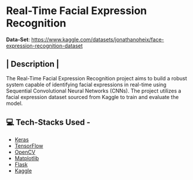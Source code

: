 # Real-Time Facial Expression Recognition


**Data-Set**: <https://www.kaggle.com/datasets/jonathanoheix/face-expression-recognition-dataset>

| Description |
-----------
The Real-Time Facial Expression Recognition project aims to build a robust system capable of identifying facial expressions in real-time using Sequential Convolutional Neural Networks (CNNs). The project utilizes a facial expression dataset sourced from Kaggle to train and evaluate the model.


💻  Tech-Stacks Used -
------------------------

- [Keras](https://keras.io/)
- [TensorFlow](https://www.tensorflow.org/)
- [OpenCV](https://opencv.org/)
- [Matplotlib](https://matplotlib.org/)
- [Flask](https://flask.palletsprojects.com/en/2.3.x/)
- [Kaggle](https://kaggle.com)
